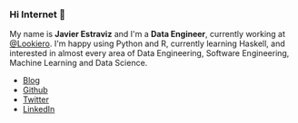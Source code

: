 ### Hi Internet 🖖

My name is **Javier Estraviz** and I'm a **Data Engineer**, currently working at [@Lookiero](https://lookiero.com/). I'm happy using Python and R, currently learning Haskell, and interested in almost every area of Data Engineering, Software Engineering, Machine Learning and Data Science.

* [Blog](https://estraviz.github.io/)
* [Github](https://github.com/estraviz/)
* [Twitter](https://twitter.com/estraviz)
* [LinkedIn](https://www.linkedin.com/in/javierestraviz/)
